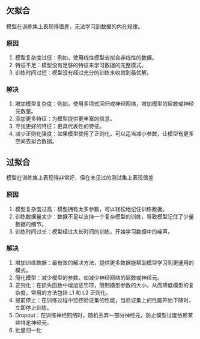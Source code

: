 ## 欠拟合
模型在训练集上表现得很差，无法学习到数据的内在规律。
### 原因
1. 模型复杂度过低：例如，使用线性模型去拟合非线性的数据。
2. 特征不足：模型没有足够的特征来学习数据的完整模式。
3. 训练时间过短：模型没有经过充分的训练来收敛到最优解。
### 解决
1. 增加模型复杂度：例如，使用多项式回归或神经网络，增加模型的层数或神经元数量。
2. 添加更多特征：为模型提供更丰富的信息。
3. 寻找更好的特征：更具代表性的特征。
4. 减少正则化强度：如果模型使用了正则化，可以适当减小参数，让模型有更多空间去拟合数据。
## 过拟合
模型在训练集上表现得非常好，但在未见过的测试集上表现很差
### 原因
1. 模型复杂度过高：模型拥有太多参数，可以轻松地记住训练数据。
2. 训练数据量太少：数据不足以支持一个复杂模型的训练，导致模型记住了少量数据的细节。
3. 训练时间过长：模型经过太长时间的训练，开始学习数据中的噪声。
### 解决
1. 增加训练数据：最有效的解决方法，提供更多数据能帮助模型学习到更通用的模式。
2. 简化模型：减少模型的参数，如减少神经网络的层数或神经元。
3. 正则化：在损失函数中增加惩罚项，限制模型参数的大小，从而降低模型的复杂度。常用的方法包括 L1 和 L2 正则化。
4. 提前停止：在训练过程中监控验证集的性能，当验证集上的性能开始下降时，立即停止训练。
5. Dropout：在训练神经网络时，随机丢弃一部分神经元，防止模型过度依赖某些特定神经元。
6. 批量归一化